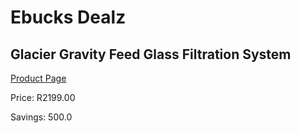 
# Ebucks Dealz
## Glacier Gravity Feed Glass Filtration System
[Product Page](https://www.ebucks.com/web/shop/productSelected.do?prodId=102175501&catId=704988430)

Price: R2199.00

Savings: 500.0


	
